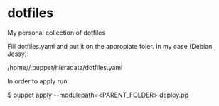 dotfiles
========

My  personal collection of dotfiles

Fill dotfiles.yaml and put it on the appropiate foler.
In my case (Debian Jessy):

/home/<username>/.puppet/hieradata/dotfiles.yaml

In order to apply run:

 $ puppet apply --modulepath=<PARENT_FOLDER> deploy.pp



